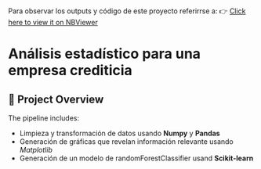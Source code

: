 Para observar los outputs y código de este proyecto referirrse a:
👉 [Click here to view it on NBViewer]( https://nbviewer.org/github/BlackPanther3112/Projects/blob/main/Analisis_para_una_empresa_creditica.ipynb)

# Análisis estadístico para una empresa crediticia

## 🚀 Project Overview

The pipeline includes:
- Limpieza y transformación de datos usando **Numpy** y **Pandas**
- Generación de gráficas que revelan información relevante usando *Matplotlib*
- Generación de un modelo  de randomForestClassifier usand **Scikit-learn**
